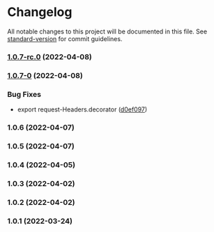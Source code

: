 # Changelog

All notable changes to this project will be documented in this file. See [standard-version](https://github.com/conventional-changelog/standard-version) for commit guidelines.

### [1.0.7-rc.0](https://github.com/nodis-com-br/nestjs-core/compare/v1.0.7-0...v1.0.7-rc.0) (2022-04-08)

### [1.0.7-0](https://github.com/nodis-com-br/nestjs-core/compare/v1.0.6...v1.0.7-0) (2022-04-08)


### Bug Fixes

* export request-Headers.decorator ([d0ef097](https://github.com/nodis-com-br/nestjs-core/commit/d0ef097fdcc3a22e4f79c1f412b24967a3726957))

### 1.0.6 (2022-04-07)

### 1.0.5 (2022-04-07)

### 1.0.4 (2022-04-05)

### 1.0.3 (2022-04-02)

### 1.0.2 (2022-04-02)

### 1.0.1 (2022-03-24)
